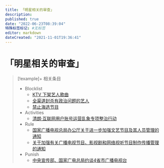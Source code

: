 ```yaml
---
title: 「明星相关的审查」
description:
published: true
date: "2022-06-23T08:39:04"
特殊标签标记: #无标签
editor: markdown
dateCreated: "2021-11-01T19:36:41"
---
```


# 「明星相关的审查」

> [!example]+ 相关条目
>
> +   Blocklist
>     +   [KTV 下架艺人歌曲](/blocklist/KTV_下架艺人歌曲.md)
>     +   [全渠道封杀有政治问题的艺人](/blocklist/全渠道封杀有政治问题的艺人.md)
>     +   [禁止海选节目](/blocklist/禁止海选节目.md)
> +   Activities
>     +   [清朗·互联网用户账号运营乱象专项整治行动](/activities/清朗·互联网用户账号运营乱象专项整治行动.md)
> +   Rule
>     +   [国家广播电视总局办公厅关于进一步加强文艺节目及其人员管理的通知](/rule/国家广播电视总局/办公厅/关于进一步加强文艺节目及其人员管理的通知.md)
>     +   [关于加强有关广播电视节目、影视剧和网络视听节目制作传播管理的通知](/rule/国家新闻出版广电总局/办公厅/关于加强有关广播电视节目、影视剧和网络视听节目制作传播管理的通知.md)
> +   Punish
>     +   [中央宣传部、国家广电总局约谈4省市广播电视台](/punish/中央宣传部、国家广电总局约谈4省市广播电视台.md)
